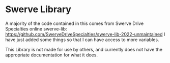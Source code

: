 # Swerve Library
 
A majority of the code contained in this comes from Swerve Drive Specialties online swerve-lib:
https://github.com/SwerveDriveSpecialties/swerve-lib-2022-unmaintained
I have just added some things so that I can have access to more variables.

This Library is not made for use by others, and currently does not have the appropriate documentation for what it does. 
